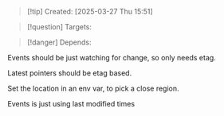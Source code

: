 
>[!tip] Created: [2025-03-27 Thu 15:51]

>[!question] Targets: 

>[!danger] Depends: 

Events should be just watching for change, so only needs etag.

Latest pointers should be etag based.

Set the location in an env var, to pick a close region.

Events is just using last modified times


